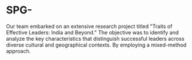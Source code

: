 # SPG-
Our team embarked on an extensive research project titled "Traits of Effective Leaders: India and Beyond." The objective was to identify and analyze the key characteristics that distinguish successful leaders across diverse cultural and geographical contexts. By employing a mixed-method approach.
